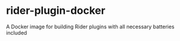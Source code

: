 # rider-plugin-docker
A Docker image for building Rider plugins with all necessary batteries included
